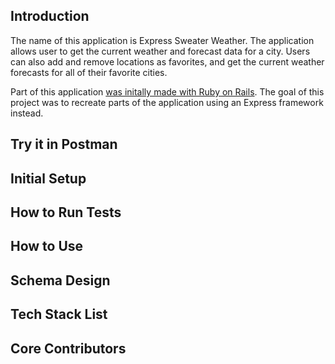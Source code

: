 ## Introduction

The name of this application is Express Sweater Weather. The application allows user to get the current weather and forecast data for a city. Users can also add and remove locations as favorites, and get the current weather forecasts for all of their favorite cities.

Part of this application [was initally made with Ruby on Rails](https://github.com/joshsherwood1/sweater_weather). The goal of this project was to recreate parts of the application using an Express framework instead. 

## Try it in Postman

## Initial Setup

## How to Run Tests

## How to Use

## Schema Design

## Tech Stack List

## Core Contributors
